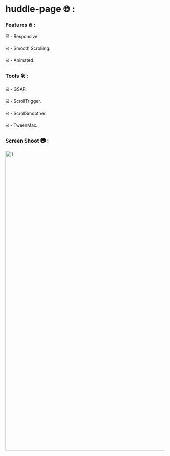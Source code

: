 # huddle-page 🌐 :


### Features 🔥 :

☑️ - Responsive.

☑️ - Smooth Scrolling.

☑️ - Animated.

### Tools 🛠️ :

☑️ - GSAP.
  
☑️ - ScrollTrigger.
  
☑️ - ScrollSmoother.
  
☑️ - TweenMax.
 
 ### Screen Shoot 📷 :

<img width="947" alt="1" src="https://github.com/moadhamousti/huddle-page/assets/118165767/fbcf1400-fee0-41d5-a39b-6235b082c984">
